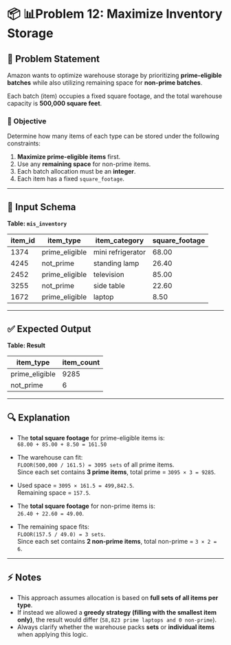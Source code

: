 # 📦 📊Problem 12: Maximize Inventory Storage

## 📝 Problem Statement
Amazon wants to optimize warehouse storage by prioritizing **prime-eligible batches** while also utilizing remaining space for **non-prime batches**.

Each batch (item) occupies a fixed square footage, and the total warehouse capacity is **500,000 square feet**.

### 🎯 Objective
Determine how many items of each type can be stored under the following constraints:

1. **Maximize prime-eligible items** first.  
2. Use any **remaining space** for non-prime items.  
3. Each batch allocation must be an **integer**.  
4. Each item has a fixed `square_footage`.  

---

## 📑 Input Schema
**Table: `mis_inventory`**

| item_id | item_type      | item_category     | square_footage |
|---------|---------------|------------------|----------------|
| 1374    | prime_eligible | mini refrigerator | 68.00          |
| 4245    | not_prime      | standing lamp     | 26.40          |
| 2452    | prime_eligible | television        | 85.00          |
| 3255    | not_prime      | side table        | 22.60          |
| 1672    | prime_eligible | laptop            | 8.50           |

---

## ✅ Expected Output
**Table: Result**

| item_type      | item_count |
|----------------|------------|
| prime_eligible | 9285       |
| not_prime      | 6          |

---

## 🔍 Explanation
- The **total square footage** for prime-eligible items is:  
  `68.00 + 85.00 + 8.50 = 161.50`  

- The warehouse can fit:  
  `FLOOR(500,000 / 161.5) = 3095 sets` of all prime items.  
  Since each set contains **3 prime items**, total prime = `3095 × 3 = 9285`.

- Used space = `3095 × 161.5 = 499,842.5`.  
  Remaining space = `157.5`.

- The **total square footage** for non-prime items is:  
  `26.40 + 22.60 = 49.00`.  

- The remaining space fits:  
  `FLOOR(157.5 / 49.0) = 3 sets`.  
  Since each set contains **2 non-prime items**, total non-prime = `3 × 2 = 6`.

---

## ⚡ Notes
- This approach assumes allocation is based on **full sets of all items per type**.  
- If instead we allowed a **greedy strategy (filling with the smallest item only)**, the result would differ (`58,823 prime laptops and 0 non-prime`).  
- Always clarify whether the warehouse packs **sets** or **individual items** when applying this logic.
